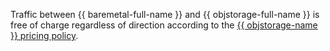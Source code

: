 Traffic between {{ baremetal-full-name }} and {{ objstorage-full-name }} is free of charge regardless of direction according to the [{{ objstorage-name }} pricing policy](../../storage/pricing.md#prices-traffic).
